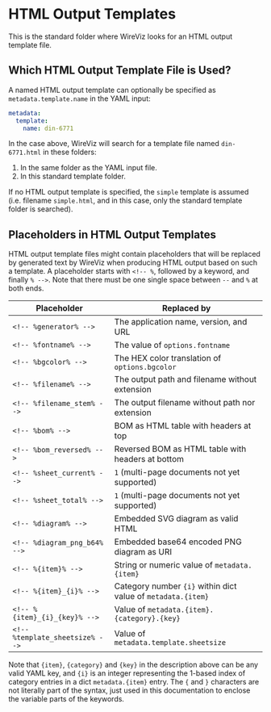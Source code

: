 # HTML Output Templates

This is the standard folder where WireViz looks for an HTML output template file.

## Which HTML Output Template File is Used?

A named HTML output template can optionally be specified as
`metadata.template.name` in the YAML input:
```yaml
metadata:
  template:
    name: din-6771
```
In the case above, WireViz will search for a template file named
`din-6771.html` in these folders:
1. In the same folder as the YAML input file.
2. In this standard template folder.

If no HTML output template is specified, the `simple` template is assumed
(i.e. filename `simple.html`, and in this case,
only the standard template folder is searched).

## Placeholders in HTML Output Templates

HTML output template files might contain placeholders that will be replaced by
generated text by WireViz when producing HTML output based on such a template.
A placeholder starts with `<!-- %`, followed by a keyword, and finally `% -->`.
Note that there must be one single space between `--` and `%` at both ends.

| Placeholder | Replaced by |
| --- | --- |
| `<!-- %generator% -->` | The application name, version, and URL |
| `<!-- %fontname% -->`  | The value of `options.fontname` |
| `<!-- %bgcolor% -->`   | The HEX color translation of `options.bgcolor` |
| `<!-- %filename% -->`  | The output path and filename without extension |
| `<!-- %filename_stem% -->` | The output filename without path nor extension |
| `<!-- %bom% -->`           | BOM as HTML table with headers at top |
| `<!-- %bom_reversed% -->`  | Reversed BOM as HTML table with headers at bottom |
| `<!-- %sheet_current% -->` | `1` (multi-page documents not yet supported) |
| `<!-- %sheet_total% -->`   | `1` (multi-page documents not yet supported) |
| `<!-- %diagram% -->`       | Embedded SVG diagram as valid HTML |
| `<!-- %diagram_png_b64% -->`  | Embedded base64 encoded PNG diagram as URI |
| `<!-- %{item}% -->`           | String or numeric value of `metadata.{item}` |
| `<!-- %{item}_{i}% -->`       | Category number `{i}` within dict value of `metadata.{item}` |
| `<!-- %{item}_{i}_{key}% -->` | Value of `metadata.{item}.{category}.{key}` |
| `<!-- %template_sheetsize% -->` | Value of `metadata.template.sheetsize` |

Note that `{item}`, `{category}` and `{key}` in the description above can be
any valid YAML key, and `{i}` is an integer representing the 1-based index of
category entries in a dict `metadata.{item}` entry.
The `{` and `}` characters are not literally part of the syntax, just used in
this documentation to enclose the variable parts of the keywords.
